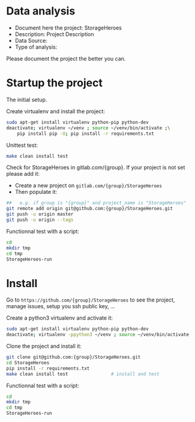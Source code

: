 # Data analysis
- Document here the project: StorageHeroes
- Description: Project Description
- Data Source:
- Type of analysis:

Please document the project the better you can.

# Startup the project

The initial setup.

Create virtualenv and install the project:
```bash
sudo apt-get install virtualenv python-pip python-dev
deactivate; virtualenv ~/venv ; source ~/venv/bin/activate ;\
    pip install pip -U; pip install -r requirements.txt
```

Unittest test:
```bash
make clean install test
```

Check for StorageHeroes in gitlab.com/{group}.
If your project is not set please add it:

- Create a new project on `gitlab.com/{group}/StorageHeroes`
- Then populate it:

```bash
##   e.g. if group is "{group}" and project_name is "StorageHeroes"
git remote add origin git@github.com:{group}/StorageHeroes.git
git push -u origin master
git push -u origin --tags
```

Functionnal test with a script:

```bash
cd
mkdir tmp
cd tmp
StorageHeroes-run
```

# Install

Go to `https://github.com/{group}/StorageHeroes` to see the project, manage issues,
setup you ssh public key, ...

Create a python3 virtualenv and activate it:

```bash
sudo apt-get install virtualenv python-pip python-dev
deactivate; virtualenv -ppython3 ~/venv ; source ~/venv/bin/activate
```

Clone the project and install it:

```bash
git clone git@github.com:{group}/StorageHeroes.git
cd StorageHeroes
pip install -r requirements.txt
make clean install test                # install and test
```
Functionnal test with a script:

```bash
cd
mkdir tmp
cd tmp
StorageHeroes-run
```
